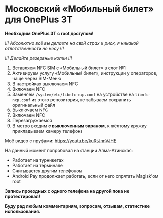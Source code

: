 # Московский «Мобильный билет» для OnePlus 3T

**Необходим OnePlus 3T с root доступом!**

*!!! Абсолютно всё вы делаете на свой страх и риск, я никакой ответственности не несу !!!*

*!!! Делайте резервные копии !!!*

1. Вставляем NFC SIM с «Мобильный билет» в слот №1
2. Активируем услугу «Мобильный билет», инструкции у операторов, чаще через SIM-Меню
3. В настройках выключаем NFC
4. Включаем NFC
5. Заменяем `/system/etc/libnfc-nxp.conf` на устройстве на `libnfc-nxp.conf` из этого репозитория, не забываем сохранить оригинальный файл
6. Выключаем NFC
7. Включаем NFC
8. Перезагружаемся
9. В метро входим **с выключенным экраном**, к жёлтому кружку прикладываем камеру телефона

Моё видео с пруфами: https://youtu.be/kuRtJnnVJHE

На данный момент попробовал на станции Алма-Атинская:
 
* Работает на турникетах
* Работает на терминале
* Считывается другим телефоном
* Android Pay продолжает работать, если от него спрятать Magisk'ом root

**Запись проездных с одного телефона на другой пока не протестировал!**

**Буду рад любым комментариям, вопросам, отзывам, статистике использования.**
